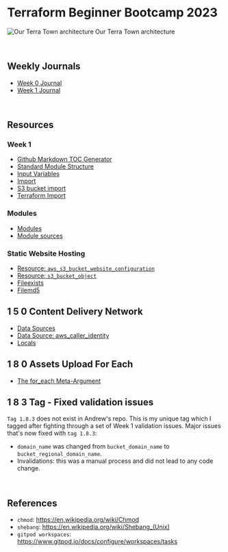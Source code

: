 # Terraform Beginner Bootcamp 2023

![Our Terra Town architecture](https://user-images.githubusercontent.com/7776/268042721-ab015431-2d14-4910-aa37-be4807b2b905.png)
Our Terra Town architecture

<br>

## Weekly Journals

- [Week 0 Journal](https://github.com/mariachiinajar/terraform-beginner-bootcamp-2023/blob/main/journal/week0.md)
- [Week 1 Journal](https://github.com/mariachiinajar/terraform-beginner-bootcamp-2023/blob/main/journal/week1.md)

<br>

## Resources

### Week 1
- [Github Markdown TOC Generator](https://ecotrust-canada.github.io/markdown-toc/)
- [Standard Module Structure](https://developer.hashicorp.com/terraform/language/modules/develop/structure)
- [Input Variables](https://developer.hashicorp.com/terraform/language/values/variables)
- [Import](https://developer.hashicorp.com/terraform/cli/import)
- [S3 bucket import](registry.terraform.io/providers/hashicorp/aws/latest/docs/resources/s3_bucket#import)
- [Terraform Import](registry.terraform.io/providers/hashicorp/random/latest/docs/resources/string#import)

### Modules
- [Modules](developer.hashicorp.com/terraform/language/modules/develop/structure)
- [Module sources](developer.hashicorp.com/terraform/language/modules/sources)

### Static Website Hosting
- [Resource: `aws_s3_bucket_website_configuration`](https://registry.terraform.io/providers/hashicorp/aws/latest/docs/resources/s3_bucket_website_configuration)
- [Resource: `s3_bucket_object`](https://registry.terraform.io/providers/hashicorp/aws/latest/docs/resources/s3_bucket_object)
- [Fileexists](https://developer.hashicorp.com/terraform/language/functions/fileexists)
- [Filemd5](https://developer.hashicorp.com/terraform/language/functions/filemd5)

## 1 5 0 Content Delivery Network
- [Data Sources](https://developer.hashicorp.com/terraform/language/data-sources)
- [Data Source: aws_caller_identity](https://registry.terraform.io/providers/hashicorp/aws/latest/docs/data-sources/caller_identity)
- [Locals](https://developer.hashicorp.com/terraform/language/values/locals)

## 1 8 0 Assets Upload For Each
- [The for_each Meta-Argument](https://developer.hashicorp.com/terraform/language/meta-arguments/for_each)

## 1 8 3 Tag - Fixed validation issues

`Tag 1.8.3` does not exist in Andrew's repo. This is my unique tag which I tagged after fighting through a set of Week 1 validation issues. 
Major issues that's now fixed with `tag 1.8.3`:  
- `domain_name` was changed from `bucket_domain_name` to `bucket_regional_domain_name`.
- Invalidations: this was a manual process and did not lead to any code change. 

<br>

## References
- `chmod`: https://en.wikipedia.org/wiki/Chmod
- `shebang`: https://en.wikipedia.org/wiki/Shebang_(Unix)
- `gitpod workspaces`: https://www.gitpod.io/docs/configure/workspaces/tasks
